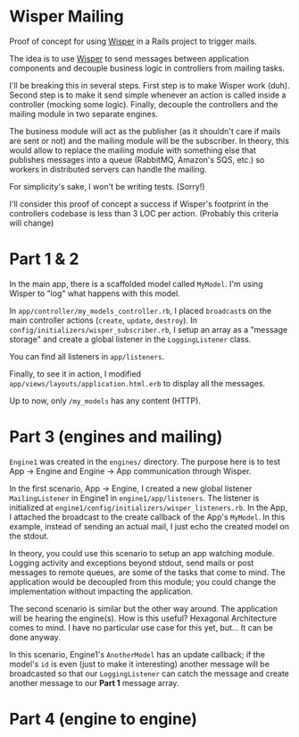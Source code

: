 Wisper Mailing
===

Proof of concept for using [Wisper][1] in a Rails project to trigger mails.

The idea is to use [Wisper][1] to send messages between application components and decouple business logic in controllers
 from mailing tasks.
 
I'll be breaking this in several steps. First step is to make Wisper work (duh). Second step is to make it send simple
 whenever an action is called inside a controller (mocking some logic). Finally, decouple the controllers and the mailing
 module in two separate engines.
 
The business module will act as the publisher (as it shouldn't care if mails are sent or not) and the mailing module
 will be the subscriber. In theory, this would allow to replace the mailing module with something else that publishes
 messages into a queue (RabbitMQ, Amazon's SQS, etc.) so workers in distributed servers can handle the mailing.
 
For simplicity's sake, I won't be writing tests. (Sorry!)
 
I'll consider this proof of concept a success if Wisper's footprint in the controllers codebase is less than 3 LOC per
 action. (Probably this criteria will change)
 
# Part 1 \& 2

In the main app, there is a scaffolded model called `MyModel`. I'm using Wisper to "log" what happens with this model. 

In `app/controller/my_models_controller.rb`, I placed `broadcast`s on the main controller actions (`create`, `update`, 
 `destroy`). In `config/initializers/wisper_subscriber.rb`, I setup an array as a "message storage" and create a global
 listener in the `LoggingListener` class. 
 
You can find all listeners in `app/listeners`.

Finally, to see it in action, I modified `app/views/layouts/application.html.erb` to display all the messages.

Up to now, only `/my_models` has any content (HTTP).

# Part 3 (engines and mailing)

`Engine1` was created in the `engines/` directory. The purpose here is to test App -> Engine and Engine -> App 
 communication through Wisper.
 
In the first scenario, App -> Engine, I created a new global listener `MailingListener` in Engine1 in `engine1/app/listeners`.
 The listener is initialized at `engine1/config/initializers/wisper_listeners.rb`. In the App, I attached the broadcast 
 to the create callback of the App's `MyModel`. In this example, instead of sending an actual mail, I just echo the 
 created model on the stdout.
 
In theory, you could use this scenario to setup an app watching module. Logging activity and exceptions beyond stdout,
 send mails or post messages to remote queues, are some of the tasks that come to mind. The application would be decoupled
 from this module; you could change the implementation without impacting the application.
 
The second scenario is similar but the other way around. The application will be hearing the engine(s). How is this useful? 
 Hexagonal Architecture comes to mind. I have no particular use case for this yet, but... It can be done anyway.
 
In this scenario, Engine1's `AnotherModel` has an update callback; if the model's `id` is even (just to make it interesting)
 another message will be broadcasted so that our `LoggingListener` can catch the message and create another message to
 our **Part 1** message array. 
  
# Part 4 (engine to engine)
 
 

[1]: https://github.com/krisleech/wisper    "Wisper"